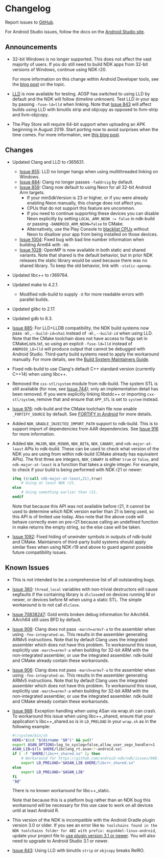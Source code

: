 # Changelog

Report issues to [GitHub].

For Android Studio issues, follow the docs on the [Android Studio site].

[GitHub]: https://github.com/android-ndk/ndk/issues
[Android Studio site]: http://tools.android.com/filing-bugs

## Announcements

 * 32-bit Windows is no longer supported. This does not affect the vast majority
   of users. If you do still need to build NDK apps from 32-bit versions of
   Windows, continue using NDK r20.

   For more information on this change within Android Developer tools, see the
   [blog post] on the topic.

[blog post]: https://android-developers.googleblog.com/2019/06/moving-android-studio-and-android.html

 * [LLD](https://lld.llvm.org/) is now available for testing. AOSP has switched
   to using LLD by default and the NDK will follow (timeline unknown). Test LLD
   in your app by passing `-fuse-ld=lld` when linking. Note that [Issue 843]
   will affect builds using LLD with binutils strip and objcopy as opposed to
   llvm-strip and llvm-objcopy.

 * The Play Store will require 64-bit support when uploading an APK beginning in
   August 2019. Start porting now to avoid surprises when the time comes. For
   more information, see [this blog post](https://android-developers.googleblog.com/2017/12/improving-app-security-and-performance.html).

## Changes

 * Updated Clang and LLD to r365631.
     * [Issue 855]: LLD no longer hangs when using multithreaded linking on
       Windows.
     * [Issue 884]: Clang no longer passes `-faddrsig` by default.
     * [Issue 859]: Clang now default to using Neon for all 32-bit Android Arm
       targets.
         * If your minSdkVersion is 23 or higher, or if you were already
           enabling Neon manually, this change does not affect you.
         * CPUs that do not support this feature are uncommon.
         * If you need to continue supporting these devices you can disable
           Neon explicitly by setting `LOCAL_ARM_NEON := false` in ndk-build or
           passing `-DANDROID_ARM_NEON=false` to CMake.
         * Alternatively, use the Play Console to [blacklist CPUs] without
           Neon to disallow your app from being installed on those devices.
     * [Issue 1004]: Fixed bug with bad line number information when building
       Arm64 with `-O0`.
     * [Issue 1028]: OpenMP is now available in both static and shared variants.
       Note that shared is the default behavior, but in prior NDK releases the
       static library would be used because there was no shared library. To keep
       the old behavior, link with `-static-openmp`.
 * Updated libc++ to r369764.
 * Updated make to 4.2.1.
     * Modified ndk-build to supply `-O` for more readable errors with parallel
       builds.
 * Updated glibc to 2.17.
 * Updated gdb to 8.3.
 * [Issue 885]: For LLD+LLDB compatibility, the NDK build systems now pass
   `-Wl,--build-id=sha1` instead of `-Wl,--build-id` when using LLD. Note that
   the CMake toolchain does not have access to flags set in CMakeLists.txt, so
   using an explicit `-fuse-ld=lld` instead of `ANDROID_LD=lld` will produce
   output that cannot be debugged with Android Studio. Third-party build systems
   need to apply the workaround manually. For more details, see the [Build
   System Maintainers Guide][maintainer_linkers].
 * Fixed ndk-build to use Clang's default C++ standard version (currently C++14)
   when using libc++.
 * Removed the `cxx-stl/system` module from ndk-build. The system STL is still
   available (for now, see [Issue 744]); only an implementation detail has been
   removed. If you were explicitly linking libstdc++ or importing
   `cxx-stl/system`, remove that and ensure that `APP_STL` is set to `system`
   instead.
 * [Issue 976]: ndk-build and the CMake toolchain file now enable
   `_FORTIFY_SOURCE` by default. See [FORTIFY in Android] for more details.
 * Added `NDK_GRADLE_INJECTED_IMPORT_PATH` support to ndk-build. This is to
   support import of dependencies from AAR dependencies. See [Issue 916] for
   more information.
 * Added `NDK_MAJOR`, `NDK_MINOR`, `NDK_BETA`, `NDK_CANARY`, and
   `ndk-major-at-least` APIs to ndk-build. These can be used to check what
   version of the NDK you are using from within ndk-build (CMake already has
   equivalent APIs). The first three are integers, `NDK_CANARY` is either `true`
   or `false`, and `ndk-major-at-least` is a function that takes a single
   integer. For example, to check if your build is being performed with NDK r21
   or newer:

   ```makefile
   ifeq ($(call ndk-major-at-least,21),true)
       # Using at least NDK r21.
   else
       # Using something earlier than r21.
   endif
   ```

   Note that because this API was not available before r21, it cannot be used to
   determine *which* NDK version earlier than 21 is being used, so this API is
   of limited use today. Also note that the above code will behave correctly
   even on pre-r21 because calling an undefined function in make returns the
   empty string, so the else case will be taken.
 * [Issue 1092]: Fixed hiding of unwinder symbols in outputs of ndk-build and
   CMake. Maintainers of third-party build systems should apply similar fixes
   when using NDK r19 and above to guard against possible future compatibility
   issues.

[FORTIFY in Android]: https://android-developers.googleblog.com/2017/04/fortify-in-android.html
[Issue 1004]: https://github.com/android-ndk/ndk/issues/1004
[Issue 1028]: https://github.com/android/ndk/issues/1028
[Issue 1092]: https://github.com/android/ndk/issues/1092
[Issue 744]: https://github.com/android/ndk/issues/744
[Issue 855]: https://github.com/android-ndk/ndk/issues/855
[Issue 859]: https://github.com/android-ndk/ndk/issues/859
[Issue 884]: https://github.com/android-ndk/ndk/issues/884
[Issue 885]: https://github.com/android-ndk/ndk/issues/885
[Issue 916]: https://github.com/android-ndk/ndk/issues/916
[Issue 976]: https://github.com/android/ndk/issues/976
[blacklist CPUs]: https://support.google.com/googleplay/android-developer/answer/7353455?hl=en
[maintainer_linkers]: https://android.googlesource.com/platform/ndk/+/master/docs/BuildSystemMaintainers.md#Linkers

## Known Issues

 * This is not intended to be a comprehensive list of all outstanding bugs.
 * [Issue 360]: `thread_local` variables with non-trivial destructors will cause
   segfaults if the containing library is `dlclose`ed on devices running M or
   newer, or devices before M when using a static STL. The simple workaround is
   to not call `dlclose`.
 * [Issue 70838247]: Gold emits broken debug information for AArch64. AArch64
   still uses BFD by default.
 * [Issue 906]: Clang does not pass `-march=armv7-a` to the assembler when using
   `-fno-integrated-as`. This results in the assembler generating ARMv5
   instructions. Note that by default Clang uses the integrated assembler which
   does not have this problem. To workaround this issue, explicitly use
   `-march=armv7-a` when building for 32-bit ARM with the non-integrated
   assembler, or use the integrated assembler. ndk-build and CMake already
   contain these workarounds.
 * [Issue 906]: Clang does not pass `-march=armv7-a` to the assembler when using
   `-fno-integrated-as`. This results in the assembler generating ARMv5
   instructions. Note that by default Clang uses the integrated assembler which
   does not have this problem. To workaround this issue, explicitly use
   `-march=armv7-a` when building for 32-bit ARM with the non-integrated
   assembler, or use the integrated assembler. ndk-build and CMake already
   contain these workarounds.
 * [Issue 988]: Exception handling when using ASan via wrap.sh can crash. To
   workaround this issue when using libc++_shared, ensure that your
   application's libc++_shared.so is in `LD_PRELOAD` in your `wrap.sh` as in the
   following example:

   ```bash
   #!/system/bin/sh
   HERE="$(cd "$(dirname "$0")" && pwd)"
   export ASAN_OPTIONS=log_to_syslog=false,allow_user_segv_handler=1
   ASAN_LIB=$(ls $HERE/libclang_rt.asan-*-android.so)
   if [ -f "$HERE/libc++_shared.so" ]; then
       # Workaround for https://github.com/android-ndk/ndk/issues/988.
       export LD_PRELOAD="$ASAN_LIB $HERE/libc++_shared.so"
   else
       export LD_PRELOAD="$ASAN_LIB"
   fi
   "$@"
    ```

   There is no known workaround for libc++_static.

   Note that because this is a platform bug rather than an NDK bug this
   workaround will be necessary for this use case to work on all devices until
   at least Android R.
 * This version of the NDK is incompatible with the Android Gradle plugin
   version 3.0 or older. If you see an error like
   `No toolchains found in the NDK toolchains folder for ABI with prefix: mips64el-linux-android`,
   update your project file to [use plugin version 3.1 or newer]. You will also
   need to upgrade to Android Studio 3.1 or newer.
 * [Issue 843]: Using LLD with binutils `strip` or `objcopy` breaks RelRO.

[Issue 360]: https://github.com/android-ndk/ndk/issues/360
[Issue 70838247]: https://issuetracker.google.com/70838247
[Issue 843]: https://github.com/android-ndk/ndk/issues/843
[Issue 906]: https://github.com/android-ndk/ndk/issues/906
[Issue 988]: https://github.com/android-ndk/ndk/issues/988
[use plugin version 3.1 or newer]: https://developer.android.com/studio/releases/gradle-plugin#updating-plugin
